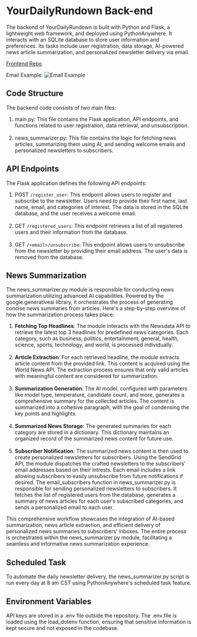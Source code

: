 # YourDailyRundown Back-end

The backend of YourDailyRundown is built with Python and Flask, a lightweight web framework, and deployed using PythonAnywhere. It interacts with an SQLite database to store user information and preferences. Its tasks include user registration, data storage, AI-powered news article summarization, and personalized newsletter delivery via email. 

[Frontend Repo](https://github.com/GiridharRNair/YourDailyRundown)

Email Example:
<img src="public/ExampleEmail.gif" alt="Email Example">

## Code Structure

The backend code consists of two main files:

1. main.py: This file contains the Flask application, API endpoints, and functions related to user registration, data retrieval, and unsubscription.
</br></br>
2. news_summarizer.py: This file contains the logic for fetching news articles, summarizing them using AI, and sending welcome emails and personalized newsletters to subscribers.

## API Endpoints

The Flask application defines the following API endpoints:

1. POST `/register_user`: This endpoint allows users to register and subscribe to the newsletter. Users need to provide their first name, last name, email, and categories of interest. The data is stored in the SQLite database, and the user receives a welcome email.
   </br></br>
2. GET `/registered_users`: This endpoint retrieves a list of all registered users and their information from the database.
   </br></br>
3. GET `/<email>/unsubscribe`: This endpoint allows users to unsubscribe from the newsletter by providing their email address. The user's data is removed from the database.

## News Summarization

The news_summarizer.py module is responsible for conducting news summarization utilizing advanced AI capabilities. Powered by the google.generativeai library, it orchestrates the process of generating concise news summaries from articles. Here's a step-by-step overview of how the summarization process takes place:

1. **Fetching Top Headlines**:
   The module interacts with the Newsdata API to retrieve the latest top 3 headlines for predefined news categories. Each category, such as business, politics, entertainment, general, health, science, sports, technology, and world, is processed individually.
</br></br>
2. **Article Extraction**:
   For each retrieved headline, the module extracts article content from the provided link. This content is acquired using the World News API. The extraction process ensures that only valid articles with meaningful content are considered for summarization.
</br></br>
3. **Summarization Generation**:
   The AI model, configured with parameters like model type, temperature, candidate count, and more, generates a comprehensive summary for the collected articles. The content is summarized into a cohesive paragraph, with the goal of condensing the key points and highlights.
</br></br>
4. **Summarized News Storage**:
   The generated summaries for each category are stored in a dictionary. This dictionary maintains an organized record of the summarized news content for future use.
</br></br>
5. **Subscriber Notification**:
   The summarized news content is then used to create personalized newsletters for subscribers.  Using the SendGrid API, the module dispatches the crafted newsletters to the subscribers' email addresses based on their intrests. Each email includes a link allowing subscribers to easily unsubscribe from future notifications if desired. The email_subscribers function in news_summarizer.py is responsible for sending personalized newsletters to subscribers. It fetches the list of registered users from the database, generates a summary of news articles for each user's subscribed categories, and sends a personalized email to each user.

This comprehensive workflow showcases the integration of AI-based summarization, news article extraction, and efficient delivery of personalized news summaries to subscribers' inboxes. The entire process is orchestrated within the news_summarizer.py module, facilitating a seamless and informative news summarization experience.

## Scheduled Task

To automate the daily newsletter delivery, the news_summarizer.py script is run every day at 8 am CST using PythonAnywhere's scheduled task feature.

## Environment Variables

API keys are stored in a .env file outside the repository. The .env file is loaded using the load_dotenv function, ensuring that sensitive information is kept secure and not exposed in the codebase.